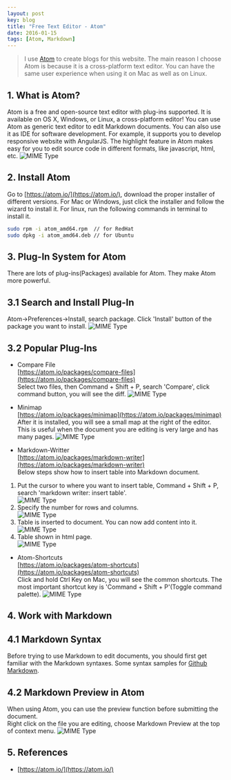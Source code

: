 ```yaml
---
layout: post
key: blog
title: "Free Text Editor - Atom"
date: 2016-01-15
tags: [Atom, Markdown]
---
```


> I use [Atom](https://atom.io/) to create blogs for this website. The main reason I choose Atom is because it is a cross-platform text editor. You can have the same user experience when using it on Mac as well as on Linux.

## 1. What is Atom?
Atom is a free and open-source text editor with plug-ins supported. It is available on OS X, Windows, or Linux, a cross-platform editor! You can use Atom as generic text editor to edit Markdown documents. You can also use it as IDE for software development. For example, it supports you to develop responsive website with AngularJS. The highlight feature in Atom makes easy for you to edit source code in different formats, like javascript, html, etc.
![MIME Type](/public/pics/2016-01-15/atom.png)  

## 2. Install Atom
Go to [https://atom.io/](https://atom.io/), download the proper installer of different versions. For Mac or Windows, just click the installer and follow the wizard to install it. For linux, run the following commands in terminal to install it.
```sh
sudo rpm -i atom_amd64.rpm  // for RedHat
sudo dpkg -i atom_amd64.deb // for Ubuntu
```

## 3. Plug-In System for Atom
There are lots of plug-ins(Packages) available for Atom. They make Atom more powerful.

## 3.1 Search and Install Plug-In
Atom->Preferences->Install, search package. Click 'Install' button of the package you want to install.
![MIME Type](/public/pics/2016-01-15/installplugin.png)  

## 3.2 Popular Plug-Ins
* Compare File  
[https://atom.io/packages/compare-files](https://atom.io/packages/compare-files)  
Select two files, then Command + Shift + P, search 'Compare', click command button, you will see the diff.
![MIME Type](/public/pics/2016-01-15/compare.png)  

* Minimap  
[https://atom.io/packages/minimap](https://atom.io/packages/minimap)  
After it is installed, you will see a small map at the right of the editor. This is useful when the document you are editing is very large and has many pages.
![MIME Type](/public/pics/2016-01-15/minimap.png)  

* Markdown-Writter  
[https://atom.io/packages/markdown-writer](https://atom.io/packages/markdown-writer)  
Below steps show how to insert table into Markdown document.  
1) Put the cursor to where you want to insert table, Command + Shift + P, search 'markdown writer: insert table'.  
![MIME Type](/public/pics/2016-01-15/tablekey.png)  
2) Specify the number for rows and columns.  
![MIME Type](/public/pics/2016-01-15/table64.png)  
3) Table is inserted to document. You can now add content into it.  
![MIME Type](/public/pics/2016-01-15/tablecreated.png)  
4) Table shown in html page.  
![MIME Type](/public/pics/2016-01-15/tablehtml.png)  

* Atom-Shortcuts  
[https://atom.io/packages/atom-shortcuts](https://atom.io/packages/atom-shortcuts)  
Click and hold Ctrl Key on Mac, you will see the common shortcuts.
The most important shortcut key is 'Command + Shift + P'(Toggle command palette).
![MIME Type](/public/pics/2016-01-15/shortcut.png)  

## 4. Work with Markdown
## 4.1 Markdown Syntax
Before trying to use Markdown to edit documents, you should first get familiar with the Markdown syntaxes.
Some syntax samples for [Github Markdown](https://guides.github.com/features/mastering-markdown/).

## 4.2 Markdown Preview in Atom
When using Atom, you can use the preview function before submitting the document.  
Right click on the file you are editing, choose Markdown Preview at the top of context menu.
![MIME Type](/public/pics/2016-01-15/preview.png)  

## 5. References
* [https://atom.io/](https://atom.io/)
